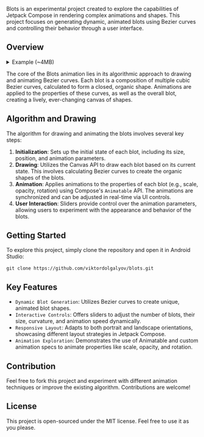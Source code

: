 Blots is an experimental project created to explore the capabilities of Jetpack Compose in rendering complex animations and shapes. This project focuses on generating dynamic, animated blots using Bezier curves and controlling their behavior through a user interface.

## Overview

<details>
<summary>Example (~4MB)</summary>
<br>
  
![GIF](animation_demo.gif)
</details>


The core of the Blots animation lies in its algorithmic approach to drawing and animating Bezier curves. Each blot is a composition of multiple cubic Bezier curves, calculated to form a closed, organic shape. Animations are applied to the properties of these curves, as well as the overall blot, creating a lively, ever-changing canvas of shapes.

## Algorithm and Drawing

The algorithm for drawing and animating the blots involves several key steps:

1. **Initialization**: Sets up the initial state of each blot, including its size, position, and animation parameters.
2. **Drawing**: Utilizes the Canvas API to draw each blot based on its current state. This involves calculating Bezier curves to create the organic shapes of the blots.
3. **Animation**: Applies animations to the properties of each blot (e.g., scale, opacity, rotation) using Compose's `Animatable` API. The animations are synchronized and can be adjusted in real-time via UI controls.
4. **User Interaction**: Sliders provide control over the animation parameters, allowing users to experiment with the appearance and behavior of the blots.

## Getting Started

To explore this project, simply clone the repository and open it in Android Studio:

```shell
git clone https://github.com/viktordolgalyov/blots.git
```

## Key Features

- `Dynamic Blot Generation`: Utilizes Bezier curves to create unique, animated blot shapes.
- `Interactive Controls`: Offers sliders to adjust the number of blots, their size, curvature, and animation speed dynamically.
- `Responsive Layout`: Adapts to both portrait and landscape orientations, showcasing different layout strategies in Jetpack Compose.
- `Animation Exploration`: Demonstrates the use of Animatable and custom animation specs to animate properties like scale, opacity, and rotation.

## Contribution

Feel free to fork this project and experiment with different animation techniques or improve the existing algorithm. Contributions are welcome!

## License

This project is open-sourced under the MIT license. Feel free to use it as you please.
